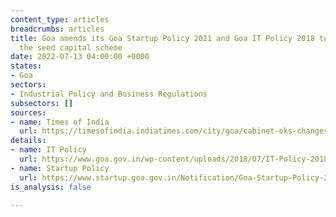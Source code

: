```yaml
---
content_type: articles
breadcrumbs: articles
title: Goa amends its Goa Startup Policy 2021 and Goa IT Policy 2018 to reinstate
  the seed capital scheme
date: 2022-07-13 04:00:00 +0000
states:
- Goa
sectors:
- Industrial Policy and Business Regulations
subsectors: []
sources:
- name: Times of India
  url: https://timesofindia.indiatimes.com/city/goa/cabinet-oks-changesto-startup-it-policies/articleshow/92709233.cms
details:
- name: IT Policy
  url: https://www.goa.gov.in/wp-content/uploads/2018/07/IT-Policy-2018.pdf
- name: Startup Policy
  url: https://www.startup.goa.gov.in/Notification/Goa-Startup-Policy-2021.pdf
is_analysis: false

---
```


